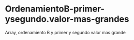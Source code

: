 # OrdenamientoB-primer-ysegundo.valor-mas-grandes
Array, ordenamiento B y primer y segundo valor mas grande
